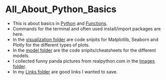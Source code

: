 # All_About_Python_Basics

* This is about basics in [Python](https://github.com/IronMan2483/All_About_Basics/tree/main/Python%20Basics) and [Functions](https://github.com/IronMan2483/All_About_Basics/tree/main/Functions).
* Commands for the terminal and often used install/import packages are here.
* In the [visualization folder](https://github.com/IronMan2483/All_About_Basics/tree/main/Visualization) are code snipits for Matplotlib, Seaborn and Plotly for the different types of plots.
* In the [model folder](link) are the code snipits/cheatsheets for the different models.
* I collected funny panda pictures from realpython.com in the [Images folder](https://github.com/IronMan2483/All_About_Basics/tree/main/Images).
* In my [Links folder](https://github.com/IronMan2483/All_About_Basics/tree/main/Links) are good links I wanted to save.
